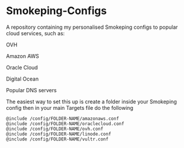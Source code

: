 # Smokeping-Configs
 
A repository containing my personalised Smokeping configs to popular cloud services, such as:

OVH

Amazon AWS

Oracle Cloud

Digital Ocean

Popular DNS servers


The easiest way to set this up is create a folder inside your Smokeping config then in your main Targets file do the following


```@include /config/FOLDER-NAME/dns.conf
@include /config/FOLDER-NAME/amazonaws.conf
@include /config/FOLDER-NAME/oraclecloud.conf
@include /config/FOLDER-NAME/ovh.conf
@include /config/FOLDER-NAME/linode.conf
@include /config/FOLDER-NAME/vultr.conf
```